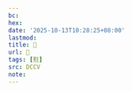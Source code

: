 ```yaml
---
bc:
hex:
date: '2025-10-13T10:28:25+08:00'
lastmod:
title: 􅜰
url: 􅜰
tags: [𪐴]
src: DCCV
note:
---
```


